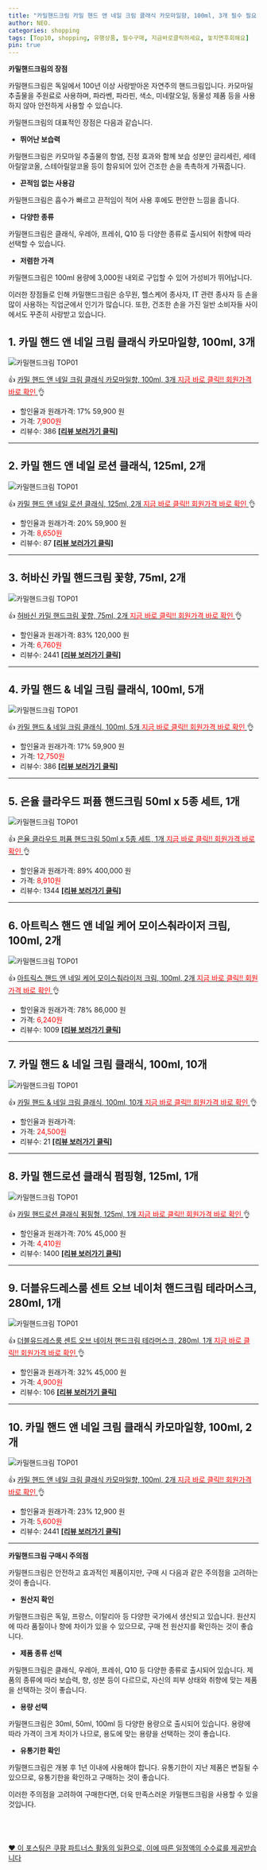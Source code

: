 ```yaml
---
title: "카밀핸드크림 카밀 핸드 앤 네일 크림 클래식 카모마일향, 100ml, 3개 필수 필요 추천 제품 비교 최저 가격 비교 장점 구매 후기 구매평"
author: NEO.
categories: shopping
tags: [Top10, shopping, 유행상품, 필수구매, 지금바로클릭하세요, 놓치면후회해요]
pin: true
---
```

**카밀핸드크림의 장점**

카밀핸드크림은 독일에서 100년 이상 사랑받아온 자연주의 핸드크림입니다. 카모마일 추출물을 주원료로 사용하며, 파라벤, 파라핀, 색소, 미네랄오일, 동물성 제품 등을 사용하지 않아 안전하게 사용할 수 있습니다.

카밀핸드크림의 대표적인 장점은 다음과 같습니다.

* **뛰어난 보습력**

카밀핸드크림은 카모마일 추출물의 항염, 진정 효과와 함께 보습 성분인 글리세린, 세테아릴알코올, 스테아릴알코올 등이 함유되어 있어 건조한 손을 촉촉하게 가꿔줍니다.

* **끈적임 없는 사용감**

카밀핸드크림은 흡수가 빠르고 끈적임이 적어 사용 후에도 편안한 느낌을 줍니다.

* **다양한 종류**

카밀핸드크림은 클래식, 우레아, 프레쉬, Q10 등 다양한 종류로 출시되어 취향에 따라 선택할 수 있습니다.

* **저렴한 가격**

카밀핸드크림은 100ml 용량에 3,000원 내외로 구입할 수 있어 가성비가 뛰어납니다.

이러한 장점들로 인해 카밀핸드크림은 승무원, 헬스케어 종사자, IT 관련 종사자 등 손을 많이 사용하는 직업군에서 인기가 많습니다. 또한, 건조한 손을 가진 일반 소비자들 사이에서도 꾸준히 사랑받고 있습니다.

   

## 1. 카밀 핸드 앤 네일 크림 클래식 카모마일향, 100ml, 3개

![카밀핸드크림 TOP01](https://thumbnail8.coupangcdn.com/thumbnails/remote/490x490ex/image/retail/images/1674391622172508-821c41ba-7806-48b6-b5a9-b80cada8aa49.jpg)


👍 [카밀 핸드 앤 네일 크림 클래식 카모마일향, 100ml, 3개 <font color=red> 지금 바로 클릭!! 회원가격 바로 확인 </font> ](https://link.coupang.com/re/AFFSDP?lptag=AF3617701&subid=GithubCoopas&pageKey=6581209208&traceid=V0-153&itemId=12288932420&vendorItemId=85072867800) 👌 


- 할인율과 원래가격: 17%  59,900   원
- 가격: <span style='color:red'>7,900원</span>
- 리뷰수: 386  [**[리뷰 보러가기 클릭]**](https://link.coupang.com/re/AFFSDP?lptag=AF3617701&subid=GithubCoopas&pageKey=6581209208&traceid=V0-153&itemId=12288932420&vendorItemId=85072867800)

---


   

## 2. 카밀 핸드 앤 네일 로션 클래식, 125ml, 2개

![카밀핸드크림 TOP01](https://thumbnail8.coupangcdn.com/thumbnails/remote/490x490ex/image/retail/images/198962233546633-7055beff-4afe-46ee-bcd3-3921fd8d83de.jpg)


👍 [카밀 핸드 앤 네일 로션 클래식, 125ml, 2개 <font color=red> 지금 바로 클릭!! 회원가격 바로 확인 </font> ](https://link.coupang.com/re/AFFSDP?lptag=AF3617701&subid=GithubCoopas&pageKey=6643592343&traceid=V0-153&itemId=16370586530&vendorItemId=85007370740) 👌 


- 할인율과 원래가격: 20%  59,900   원
- 가격: <span style='color:red'>8,650원</span>
- 리뷰수: 87  [**[리뷰 보러가기 클릭]**](https://link.coupang.com/re/AFFSDP?lptag=AF3617701&subid=GithubCoopas&pageKey=6643592343&traceid=V0-153&itemId=16370586530&vendorItemId=85007370740)

---


   

## 3. 허바신 카밀 핸드크림 꽃향, 75ml, 2개

![카밀핸드크림 TOP01](https://thumbnail9.coupangcdn.com/thumbnails/remote/490x490ex/image/retail/images/433878935288857-4cb106c7-9b1e-4d87-89af-f1148300772c.jpg)


👍 [허바신 카밀 핸드크림 꽃향, 75ml, 2개 <font color=red> 지금 바로 클릭!! 회원가격 바로 확인 </font> ](https://link.coupang.com/re/AFFSDP?lptag=AF3617701&subid=GithubCoopas&pageKey=6135467199&traceid=V0-153&itemId=11729755371&vendorItemId=79003722241) 👌 


- 할인율과 원래가격: 83%  120,000   원
- 가격: <span style='color:red'>6,760원</span>
- 리뷰수: 2441  [**[리뷰 보러가기 클릭]**](https://link.coupang.com/re/AFFSDP?lptag=AF3617701&subid=GithubCoopas&pageKey=6135467199&traceid=V0-153&itemId=11729755371&vendorItemId=79003722241)

---


   

## 4. 카밀 핸드 & 네일 크림 클래식, 100ml, 5개

![카밀핸드크림 TOP01](https://thumbnail8.coupangcdn.com/thumbnails/remote/490x490ex/image/retail/images/7371121144163373-83a67921-3428-4600-91f3-d2c2ebb0425c.jpg)


👍 [카밀 핸드 & 네일 크림 클래식, 100ml, 5개 <font color=red> 지금 바로 클릭!! 회원가격 바로 확인 </font> ](https://link.coupang.com/re/AFFSDP?lptag=AF3617701&subid=GithubCoopas&pageKey=6581209208&traceid=V0-153&itemId=6663200048&vendorItemId=84656635113) 👌 


- 할인율과 원래가격: 17%  59,900   원
- 가격: <span style='color:red'>12,750원</span>
- 리뷰수: 386  [**[리뷰 보러가기 클릭]**](https://link.coupang.com/re/AFFSDP?lptag=AF3617701&subid=GithubCoopas&pageKey=6581209208&traceid=V0-153&itemId=6663200048&vendorItemId=84656635113)

---


   

## 5. 은율 클라우드 퍼퓸 핸드크림 50ml x 5종 세트, 1개

![카밀핸드크림 TOP01](https://thumbnail8.coupangcdn.com/thumbnails/remote/490x490ex/image/retail/images/2020/08/18/15/8/9a870409-bfb6-417c-a46f-744f47dd0509.jpg)


👍 [은율 클라우드 퍼퓸 핸드크림 50ml x 5종 세트, 1개 <font color=red> 지금 바로 클릭!! 회원가격 바로 확인 </font> ](https://link.coupang.com/re/AFFSDP?lptag=AF3617701&subid=GithubCoopas&pageKey=2005605048&traceid=V0-153&itemId=3412303552&vendorItemId=71398894801) 👌 


- 할인율과 원래가격: 89%  400,000   원
- 가격: <span style='color:red'>8,910원</span>
- 리뷰수: 1344  [**[리뷰 보러가기 클릭]**](https://link.coupang.com/re/AFFSDP?lptag=AF3617701&subid=GithubCoopas&pageKey=2005605048&traceid=V0-153&itemId=3412303552&vendorItemId=71398894801)

---


   

## 6. 아트릭스 핸드 앤 네일 케어 모이스춰라이저 크림, 100ml, 2개

![카밀핸드크림 TOP01](https://thumbnail6.coupangcdn.com/thumbnails/remote/490x490ex/image/retail/images/2017/02/16/11/3/835c81bc-9445-4176-a77f-c6def562b3db.jpg)


👍 [아트릭스 핸드 앤 네일 케어 모이스춰라이저 크림, 100ml, 2개 <font color=red> 지금 바로 클릭!! 회원가격 바로 확인 </font> ](https://link.coupang.com/re/AFFSDP?lptag=AF3617701&subid=GithubCoopas&pageKey=7677720055&traceid=V0-153&itemId=62097647&vendorItemId=3097223323) 👌 


- 할인율과 원래가격: 78%  86,000   원
- 가격: <span style='color:red'>6,240원</span>
- 리뷰수: 1009  [**[리뷰 보러가기 클릭]**](https://link.coupang.com/re/AFFSDP?lptag=AF3617701&subid=GithubCoopas&pageKey=7677720055&traceid=V0-153&itemId=62097647&vendorItemId=3097223323)

---


   

## 7. 카밀 핸드 & 네일 크림 클래식, 100ml, 10개

![카밀핸드크림 TOP01](https://thumbnail7.coupangcdn.com/thumbnails/remote/490x490ex/image/retail/images/1672491399260385-8fdfd140-4764-4e3f-92f1-b13ad6174a71.jpg)


👍 [카밀 핸드 & 네일 크림 클래식, 100ml, 10개 <font color=red> 지금 바로 클릭!! 회원가격 바로 확인 </font> ](https://link.coupang.com/re/AFFSDP?lptag=AF3617701&subid=GithubCoopas&pageKey=6581209208&traceid=V0-153&itemId=17910185207&vendorItemId=85072872119) 👌 


- 할인율과 원래가격: 
- 가격: <span style='color:red'>24,500원</span>
- 리뷰수: 21  [**[리뷰 보러가기 클릭]**](https://link.coupang.com/re/AFFSDP?lptag=AF3617701&subid=GithubCoopas&pageKey=6581209208&traceid=V0-153&itemId=17910185207&vendorItemId=85072872119)

---


   

## 8. 카밀 핸드로션 클래식 펌핑형, 125ml, 1개

![카밀핸드크림 TOP01](https://thumbnail8.coupangcdn.com/thumbnails/remote/490x490ex/image/retail/images/4280432419537342-daebbef3-3ee1-4c24-8788-6ac951cb8053.jpg)


👍 [카밀 핸드로션 클래식 펌핑형, 125ml, 1개 <font color=red> 지금 바로 클릭!! 회원가격 바로 확인 </font> ](https://link.coupang.com/re/AFFSDP?lptag=AF3617701&subid=GithubCoopas&pageKey=6643592343&traceid=V0-153&itemId=15196122464&vendorItemId=82417272377) 👌 


- 할인율과 원래가격: 70%  45,000   원
- 가격: <span style='color:red'>4,410원</span>
- 리뷰수: 1400  [**[리뷰 보러가기 클릭]**](https://link.coupang.com/re/AFFSDP?lptag=AF3617701&subid=GithubCoopas&pageKey=6643592343&traceid=V0-153&itemId=15196122464&vendorItemId=82417272377)

---


   

## 9. 더블유드레스룸 센트 오브 네이처 핸드크림 테라머스크, 280ml, 1개

![카밀핸드크림 TOP01](https://thumbnail7.coupangcdn.com/thumbnails/remote/490x490ex/image/retail/images/2109480200001942-6da3123d-bee6-47ed-a198-da3018d5b3fa.png)


👍 [더블유드레스룸 센트 오브 네이처 핸드크림 테라머스크, 280ml, 1개 <font color=red> 지금 바로 클릭!! 회원가격 바로 확인 </font> ](https://link.coupang.com/re/AFFSDP?lptag=AF3617701&subid=GithubCoopas&pageKey=7134012383&traceid=V0-153&itemId=17895830380&vendorItemId=85058706027) 👌 


- 할인율과 원래가격: 32%  45,000   원
- 가격: <span style='color:red'>4,900원</span>
- 리뷰수: 106  [**[리뷰 보러가기 클릭]**](https://link.coupang.com/re/AFFSDP?lptag=AF3617701&subid=GithubCoopas&pageKey=7134012383&traceid=V0-153&itemId=17895830380&vendorItemId=85058706027)

---


   

## 10. 카밀 핸드 앤 네일 크림 클래식 카모마일향, 100ml, 2개

![카밀핸드크림 TOP01](https://thumbnail7.coupangcdn.com/thumbnails/remote/490x490ex/image/retail/images/c5d21e8d-639c-48f8-a99c-2ffbf4093ea37275550499830661017.png)


👍 [카밀 핸드 앤 네일 크림 클래식 카모마일향, 100ml, 2개 <font color=red> 지금 바로 클릭!! 회원가격 바로 확인 </font> ](https://link.coupang.com/re/AFFSDP?lptag=AF3617701&subid=GithubCoopas&pageKey=6581209208&traceid=V0-153&itemId=18173836603&vendorItemId=85323093045) 👌 


- 할인율과 원래가격: 23%  12,900   원
- 가격: <span style='color:red'>5,600원</span>
- 리뷰수: 2441  [**[리뷰 보러가기 클릭]**](https://link.coupang.com/re/AFFSDP?lptag=AF3617701&subid=GithubCoopas&pageKey=6581209208&traceid=V0-153&itemId=18173836603&vendorItemId=85323093045)

---
**카밀핸드크림 구매시 주의점**

카밀핸드크림은 안전하고 효과적인 제품이지만, 구매 시 다음과 같은 주의점을 고려하는 것이 좋습니다.

* **원산지 확인**

카밀핸드크림은 독일, 프랑스, 이탈리아 등 다양한 국가에서 생산되고 있습니다. 원산지에 따라 품질이나 향에 차이가 있을 수 있으므로, 구매 전 원산지를 확인하는 것이 좋습니다.

* **제품 종류 선택**

카밀핸드크림은 클래식, 우레아, 프레쉬, Q10 등 다양한 종류로 출시되어 있습니다. 제품의 종류에 따라 보습력, 향, 성분 등이 다르므로, 자신의 피부 상태와 취향에 맞는 제품을 선택하는 것이 좋습니다.

* **용량 선택**

카밀핸드크림은 30ml, 50ml, 100ml 등 다양한 용량으로 출시되어 있습니다. 용량에 따라 가격이 크게 차이가 나므로, 용도에 맞는 용량을 선택하는 것이 좋습니다.

* **유통기한 확인**

카밀핸드크림은 개봉 후 1년 이내에 사용해야 합니다. 유통기한이 지난 제품은 변질될 수 있으므로, 유통기한을 확인하고 구매하는 것이 좋습니다.

이러한 주의점을 고려하여 구매한다면, 더욱 만족스러운 카밀핸드크림을 사용할 수 있을 것입니다.<br><br><br><br><br> [ ❤  이 포스팅은 쿠팡 파트너스 활동의 일환으로, 이에 따른 일정액의 수수료를 제공받습니다](https://link.coupang.com/a/bcEFyh)